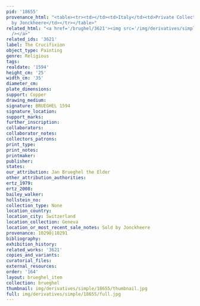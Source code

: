 ```yaml
---
pid: '18655'
provenance_html: "<table><tr><td></td><td>Italy</td><td>Private Collection</td></tr><tr><td>2018</td><td>Switzerland</td><td>Sold
  by Jonckheere</td></tr></table>"
related_html: "<a href='/brughel/3621'><img src='/img/derivatives/simple/3621/thumbnail.jpg'
  /></a>"
related_ids: '3621'
label: The Crucifixion
object_type: Painting
genre: Religious
tags: 
realdate: '1594'
height_cm: '25'
width_cm: '35'
diameter_cm: 
plate_dimensions: 
support: Copper
drawing_medium: 
signature: BRUEGHEL 1594
signature_location: 
support_marks: 
further_inscription: 
collaborators: 
collaborator_notes: 
collectors_patrons: 
print_type: 
print_notes: 
printmaker: 
publisher: 
states: 
our_attribution: Jan Brueghel the Elder
other_attribution_authorities: 
ertz_1979: 
ertz_2008: 
bailey_walker: 
hollstein_no: 
collection_type: None
location_country: 
location_city: Switzerland
location_collection: Geneva
location_or_most_recent_sale_notes: Sold by Jonckheere
provenance: 10290|10291
bibliography: 
exhibition_history: 
related_works: '3621'
copies_and_variants: 
curatorial_files: 
external_resources: 
order: '164'
layout: brueghel_item
collection: brueghel
thumbnail: img/derivatives/simple/18655/thumbnail.jpg
full: img/derivatives/simple/18655/full.jpg
---
```

